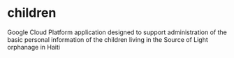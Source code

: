 # children
Google Cloud Platform application designed to support administration of the basic personal information of the children living in the Source of Light orphanage in Haiti
